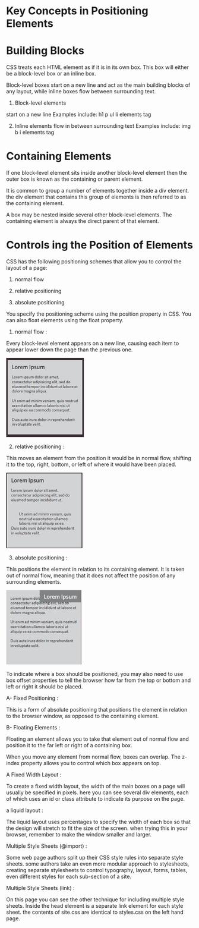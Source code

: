# Key Concepts in Positioning Elements

# Building Blocks


CSS treats each HTML element as if it is in its own box. This box will either be a block-level box or an inline box.

Block-level boxes start on a new line and act as the main building blocks of any layout, while inline boxes flow between surrounding text.

1. Block-level elements

start on a new line Examples include: h1 p ul li elements tag

2. Inline elements
flow in between surrounding text Examples include: img b i elements tag

# Containing Elements

If one block-level element sits inside another block-level element then the outer box is known as the containing or parent element.


It is common to group a number of elements together inside a div element. the div element that contains this group of elements is then referred to as the containing element.

A box may be nested inside several other block-level elements. The containing element is always the direct parent of that element.

# Controls ing the Position of Elements

CSS has the following positioning schemes that allow you to control the layout of a page: 

1. normal flow

2. relative positioning

3. absolute positioning

You specify the positioning scheme using the position property in CSS. You can also float elements using the float property.

1. normal flow :

Every block-level element appears on a new line, causing each item to appear lower down the page than the previous one.

![block](https://github.com/naeemmusamh/Reading-note/blob/master/IMAGE/201/block1.jpg?raw=true)

2. relative positioning :

This moves an element from the position it would be in normal flow, shifting it to the top, right, bottom, or left of where it would have been placed.

![block](https://github.com/naeemmusamh/Reading-note/blob/master/IMAGE/201/block2.jpg?raw=true)

3. absolute positioning :

This positions the element in relation to its containing element. It is taken out of normal flow, meaning that it does not affect the position of any surrounding elements.

![block](https://github.com/naeemmusamh/Reading-note/blob/master/IMAGE/201/block3.jpg?raw=true)

To indicate where a box should be positioned, you may also need to use box offset properties to tell the browser how far from the top or bottom and left or right it should be placed.

A- Fixed Positioning :

This is a form of absolute positioning that positions the element in relation to the browser window, as opposed to the containing element.

B- Floating Elements :

Floating an element allows you to take that element out of normal flow and position it to the far left or right of a containing box.

When you move any element from normal flow, boxes can overlap. The z-index property allows you to control which box appears on top.

A Fixed Width Layout :

To create a fixed width layout, the width of the main boxes on a page will usually be specified in pixels. here you can see several div elements, each of which uses an id or class attribute to indicate its purpose on the page.

a liquid layout : 

The liquid layout uses percentages to specify the width of each box so that the design will stretch to fit the size of the screen. when trying this in your browser, remember to make the window smaller and larger.

Multiple Style Sheets (@import) :

Some web page authors split up their CSS style rules into separate style sheets. some authors take an even more modular approach to stylesheets, creating separate stylesheets to control typography, layout, forms, tables, even different styles for each sub-section of a site.

Multiple Style Sheets (link) :

On this page you can see the other technique for including multiple style sheets. Inside the head element is a separate link element for each style sheet. the contents of site.css are identical to styles.css on the left hand page.